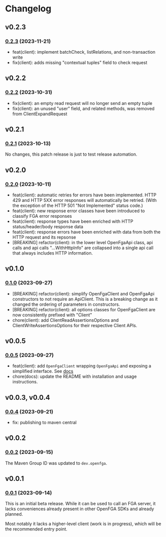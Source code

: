 # Changelog

## v0.2.3

### [0.2.3](https://github.com/openfga/java-sdk/compare/v0.2.2...v0.2.3) (2023-11-21)

- feat(client): implement batchCheck, listRelations, and non-transaction write
- fix(client): adds missing "contextual tuples" field to check request

## v0.2.2

### [0.2.2](https://github.com/openfga/java-sdk/compare/v0.2.1...v0.2.2) (2023-10-31)

- fix(client): an empty read request will no longer send an empty tuple
- fix(client): an unused "user" field, and related methods, was removed from ClientExpandRequest

## v0.2.1

### [0.2.1](https://github.com/openfga/java-sdk/compare/v0.2.0...v0.2.1) (2023-10-13)

No changes, this patch release is just to test release automation.

## v0.2.0

### [0.2.0](https://github.com/openfga/java-sdk/compare/v0.1.0...v0.2.0) (2023-10-11)

- feat(client): automatic retries for errors have been implemented. HTTP 429 and HTTP 5XX error responses
  will automatically be retried. (With the exception of the HTTP 501 "Not Implemented" status code.)
- feat(client): new response error classes have been introduced to classify FGA error responses
- feat(client): response types have been enriched with HTTP status/header/body response data
- feat(client): response errors have been enriched with data from both the HTTP request and its repsonse 
- [BREAKING] refactor(client): in the lower level OpenFgaApi class, api calls and api calls "...WithHttpInfo"
  are collapsed into a single api call that always includes HTTP information.

## v0.1.0

### [0.1.0](https://github.com/openfga/java-sdk/compare/v0.0.5...v0.1.0) (2023-09-27)

- [BREAKING] refactor(client): simplify OpenFgaClient and OpenFgaApi constructors to not require
  an ApiClient. This is a breaking change as it changed the ordering of parameters in constructors.
- [BREAKING] refactor(client): all options classes for OpenFgaClient are now consistently prefixed
  with "Client"
- chore(client): add ClientReadAssertionsOptions and ClientWriteAssertionsOptions for their
  respective Client APIs.

## v0.0.5

### [0.0.5](https://github.com/openfga/java-sdk/compare/v0.0.4...v0.0.5) (2023-09-27)

- feat(client): add `OpenFgaClient` wrapping `OpenFgaApi` and exposing a simplified interface.
  See [docs](https://github.com/openfga/java-sdk?tab=readme-ov-file#initializing-the-api-client)
- chore(docs): update the README with installation and usage instructions.

## v0.0.3, v0.0.4

### [0.0.4](https://github.com/openfga/java-sdk/compare/v0.0.2...v0.0.4) (2023-09-21)

- fix: publishing to maven central

## v0.0.2

### [0.0.2](https://github.com/openfga/java-sdk/compare/v0.0.1...v0.0.2) (2023-09-15)

The Maven Group ID was updated to `dev.openfga`.

## v0.0.1

### [0.0.1](https://github.com/openfga/java-sdk/releases/tag/v0.0.1) (2023-09-14)

This is an initial beta release. While it can be used to call an FGA server, it lacks conveniences
already present in other OpenFGA SDKs and already planned.

Most notably it lacks a higher-level client (work is in progress), which will be the recommended
entry point.
